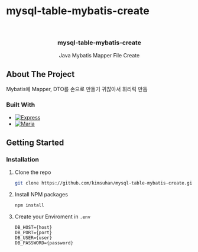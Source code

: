 # mysql-table-mybatis-create
<a name="readme-top"></a>

<!-- PROJECT LOGO -->
<br />
<div align="center">
  <h3 align="center">mysql-table-mybatis-create</h3>

  <p align="center">
    Java Mybatis Mapper File Create
  </p>
</div>

<!-- ABOUT THE PROJECT -->
## About The Project

Mybatis에 Mapper, DTO를 손으로 만들기 귀찮아서 휘리릭 만듬



### Built With
* [![Express][express-shield]][express-url]
* [![Maria][maria-shield]][maria-url]



<!-- GETTING STARTED -->
## Getting Started

### Installation

1. Clone the repo
   ```sh
   git clone https://github.com/kimsuhan/mysql-table-mybatis-create.git
   ```
3. Install NPM packages
   ```sh
   npm install
   ```
4. Create your Enviroment in `.env`
   ```env
   DB_HOST={host}
   DB_PORT={port}
   DB_USER={user}
   DB_PASSWORD={password}
   ```




<!-- MARKDOWN LINKS & IMAGES -->
<!-- https://www.markdownguide.org/basic-syntax/#reference-style-links -->
[express-shield]: https://img.shields.io/badge/Express-000000?style=for-the-badge&logo=Express&logoColor=white
[express-url]: https://expressjs.com/en/guide/routing.html
[maria-shield]: https://img.shields.io/badge/MariaDB-003545?style=for-the-badge&logo=mariaDB&logoColor=white
[maria-url]: https://mariadb.org/
